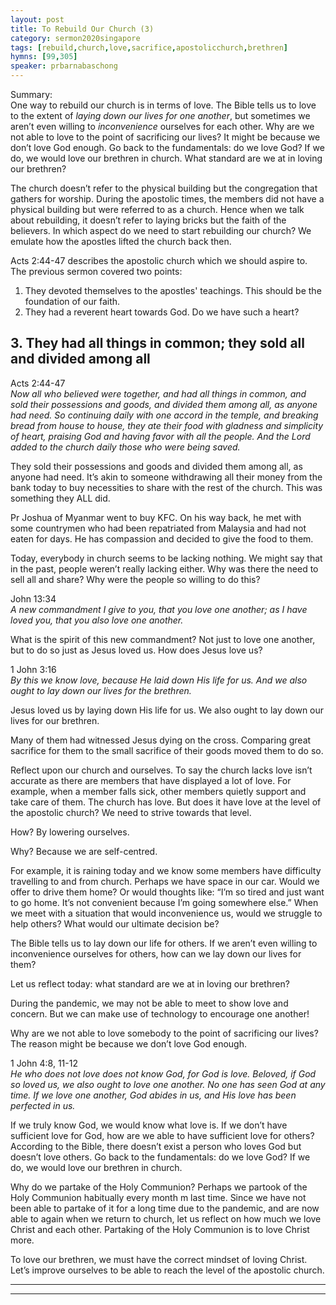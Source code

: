 ```yaml
---
layout: post
title: To Rebuild Our Church (3)
category: sermon2020singapore
tags: [rebuild,church,love,sacrifice,apostolicchurch,brethren]
hymns: [99,305]
speaker: prbarnabaschong
---
```

Summary:  
One way to rebuild our church is in terms of love. The Bible tells us to love to the extent of *laying down our lives for one another*, but sometimes we aren’t even willing to *inconvenience* ourselves for each other. Why are we not able to love to the point of sacrificing our lives? It might be because we don’t love God enough. Go back to the fundamentals: do we love God? If we do, we would love our brethren in church. What standard are we at in loving our brethren?

The church doesn’t refer to the physical building but the congregation that gathers for worship. During the apostolic times, the members did not have a physical building but were referred to as a church. Hence when we talk about rebuilding, it doesn’t refer to laying bricks but the faith of the believers. In which aspect do we need to start rebuilding our church? We emulate how the apostles lifted the church back then. 

Acts 2:44-47 describes the apostolic church which we should aspire to. The previous sermon covered two points:  
1. They devoted themselves to the apostles' teachings. This should be the foundation of our faith.  
2. They had a reverent heart towards God. Do we have such a heart?

## 3. They had all things in common; they sold all and divided among all
Acts 2:44-47    
*Now all who believed were together, and had all things in common, and sold their possessions and goods, and divided them among all, as anyone had need.
So continuing daily with one accord in the temple, and breaking bread from house to house, they ate their food with gladness and simplicity of heart, praising God and having favor with all the people. And the Lord added to the church daily those who were being saved.*

They sold their possessions and goods and divided them among all, as anyone had need. It’s akin to someone withdrawing all their money from the bank today to buy necessities to share with the rest of the church. This was something they ALL did.

Pr Joshua of Myanmar went to buy KFC. On his way back, he met with some countrymen who had been repatriated from Malaysia and had not eaten for days. He has compassion and decided to give the food to them. 

Today, everybody in church seems to be lacking nothing. We might say that in the past, people weren’t really lacking either. Why was there the need to sell all and share? Why were the people so willing to do this?

John 13:34  
*A new commandment I give to you, that you love one another; as I have loved you, that you also love one another.*

What is the spirit of this new commandment? Not just to love one another, but to do so just as Jesus loved us. How does Jesus love us?

1 John 3:16  
*By this we know love, because He laid down His life for us. And we also ought to lay down our lives for the brethren.*

Jesus loved us by laying down His life for us. We also ought to lay down our lives for our brethren. 

Many of them had witnessed Jesus dying on the cross. Comparing great sacrifice for them to the small sacrifice of their goods moved them to do so. 

Reflect upon our church and ourselves. To say the church lacks love isn’t accurate as there are members that have displayed a lot of love. For example, when a member falls sick, other members quietly support and take care of them. The church has love. But does it have love at the level of the apostolic church? We need to strive towards that level. 

How? By lowering ourselves.

Why? Because we are self-centred.

For example, it is raining today and we know some members have difficulty travelling to and from church. Perhaps we have space in our car. Would we offer to drive them home? Or would thoughts like: “I’m so tired and just want to go home. It’s not convenient because I’m going somewhere else.” When we meet with a situation that would inconvenience us, would we struggle to help others? What would our ultimate decision be?

The Bible tells us to lay down our life for others. If we aren’t even willing to inconvenience ourselves for others, how can we lay down our lives for them?

Let us reflect today: what standard are we at in loving our brethren?

During the pandemic, we may not be able to meet to show love and concern. But we can make use of technology to encourage one another! 

Why are we not able to love somebody to the point of sacrificing our lives? The reason might be because we don’t love God enough. 

1 John 4:8, 11-12  
*He who does not love does not know God, for God is love.
Beloved, if God so loved us, we also ought to love one another.
No one has seen God at any time. If we love one another, God abides in us, and His love has been perfected in us.*

If we truly know God, we would know what love is. If we don’t have sufficient love for God, how are we able to have sufficient love for others? According to the Bible, there doesn’t exist a person who loves God but doesn’t love others. Go back to the fundamentals: do we love God? If we do, we would love our brethren in church. 

Why do we partake of the Holy Communion? Perhaps we partook of the Holy Communion habitually every month m last time. Since we have not been able to partake of it for a long time due to the pandemic, and are now able to again when we return to church, let us reflect on how much we love Christ and each other. Partaking of the Holy Communion is to love Christ more. 

To love our brethren, we must have the correct mindset of loving Christ. Let’s improve ourselves to be able to reach the level of the apostolic church. 

----
****
